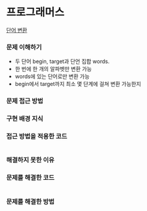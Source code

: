 # 프로그래머스
[단어 변환](https://programmers.co.kr/learn/courses/30/lessons/43163)

### 문제 이해하기
- 두 단어 begin, target과 단언 집합 words.
- 한 번에 한 개의 알파벳만 변환 가능
- words에 있는 단어로만 변환 가능
- begin에서 target까지 최소 몇 단계에 걸쳐 변환 가능한지

### 문제 접근 방법


### 구현 배경 지식


### 접근 방법을 적용한 코드
```

```
### 해결하지 못한 이유


### 문제를 해결한 코드
```

```

### 문제를 해결한 방법

